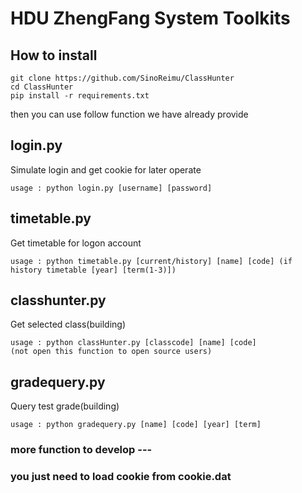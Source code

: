 # HDU ZhengFang System Toolkits

## How to install
```
git clone https://github.com/SinoReimu/ClassHunter
cd ClassHunter
pip install -r requirements.txt
```
then you can use follow function we have already provide

## login.py
Simulate login and get cookie for later operate
```
usage : python login.py [username] [password] 
```

## timetable.py
Get timetable for logon account
```
usage : python timetable.py [current/history] [name] [code] (if history timetable [year] [term(1-3)])
```

## classhunter.py
Get selected class(building)
```
usage : python classHunter.py [classcode] [name] [code]
(not open this function to open source users)
```

## gradequery.py
Query test grade(building)
```
usage : python gradequery.py [name] [code] [year] [term]
```
### more function to develop ---
### you just need to load cookie from cookie.dat
